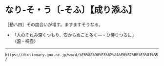 # なり‐そ・う〔‐そふ〕【成り添ふ】

［動ハ四］その度合いが増す。ますますそうなる。

-   「人のそねみ深くつもり、安からぬこと多く―・ひ侍りつるに」〈[源](https://dictionary.goo.ne.jp/word/%E6%BA%90%E6%B0%8F%E7%89%A9%E8%AA%9E/#jn-69890)・桐壺〉

---
`https://dictionary.goo.ne.jp/word/%E6%88%90%E3%82%8A%E6%B7%BB%E3%81%B5/`